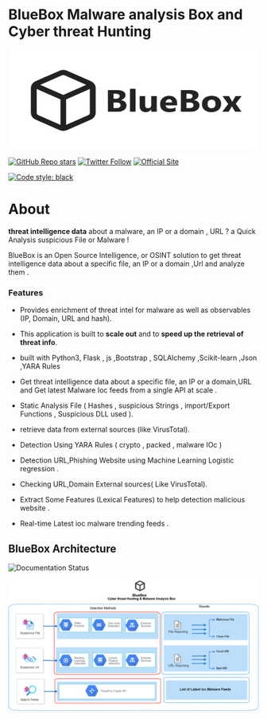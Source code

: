 # BlueBox Malware analysis Box and Cyber threat Hunting



<img src="logo_bluebox.png"  width=547 height=200 alt="BlueBox"/>


[![GitHub Repo stars](https://img.shields.io/github/stars/svdwi?style=social)](https://twitter.com/aziz_saadaoui)
[![Twitter Follow](https://img.shields.io/twitter/follow/aziz_saadaoui?style=social)](https://twitter.com/intel_owl)
[![Official Site](https://img.shields.io/badge/official-site-blue)](https://github.com/svdwi)


[![Code style: black](https://img.shields.io/badge/code%20style-black-000000.svg)](https://github.com/svdwi)


# About 
 **threat intelligence data** about a malware, an IP or a domain , URL ? a Quick Analysis suspicious File or Malware ! 

BlueBox is an Open Source Intelligence, or OSINT solution to get threat intelligence data about a specific file, an IP or a domain ,Url and analyze them  .
### Features

- Provides enrichment of threat intel for malware as well as observables (IP, Domain, URL and hash).
- This application is built to **scale out** and to **speed up the retrieval of threat info**.

-  built with Python3, Flask , js ,Bootstrap , SQLAlchemy ,Scikit-learn ,Json ,YARA Rules
-  Get threat intelligence data about a specific file, an IP or a domain,URL and Get latest Malware Ioc feeds from a single API at scale .
- Static Analysis File ( Hashes , suspicious Strings , import/Export Functions , Suspicious DLL used ).
- retrieve data from external sources (like VirusTotal).
- Detection Using YARA Rules ( crypto , packed , malware IOc )
- Detection URL,Phishing Website using Machine Learning Logistic regression .
- Checking URL,Domain External sources( Like VirusTotal).
- Extract Some Features (Lexical Features) to help detection malicious website .
- Real-time Latest ioc malware trending feeds .

## BlueBox Architecture

![Documentation Status](https://readthedocs.org/projects/intelowl/badge/?version=latest) 


<img src="architecture.png"  alt="BlueBox"/>
